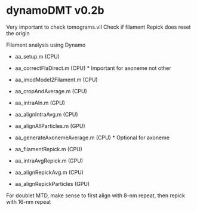 # dynamoDMT v0.2b

Very important to check tomograms.vll
Check if filament Repick does reset the origin

Filament analysis using Dynamo

- aa_setup.m (CPU)

- aa_correctFlaDirect.m (CPU) * Important for axoneme not other

- aa_imodModel2Filament.m (CPU)

- aa_cropAndAverage.m (CPU)

- aa_intraAln.m (GPU)

- aa_alignIntraAvg.m (CPU)

- aa_alignAllParticles.m (GPU)

- aa_generateAxonemeAverage.m (CPU) * Optional for axoneme

- aa_filamentRepick.m (CPU)

- aa_intraAvgRepick.m (GPU)

- aa_alignRepickAvg.m (CPU)

- aa_alignRepickParticles (GPU)



For doublet MTD, make sense to first align with 8-nm repeat, then repick with 16-nm repeat

